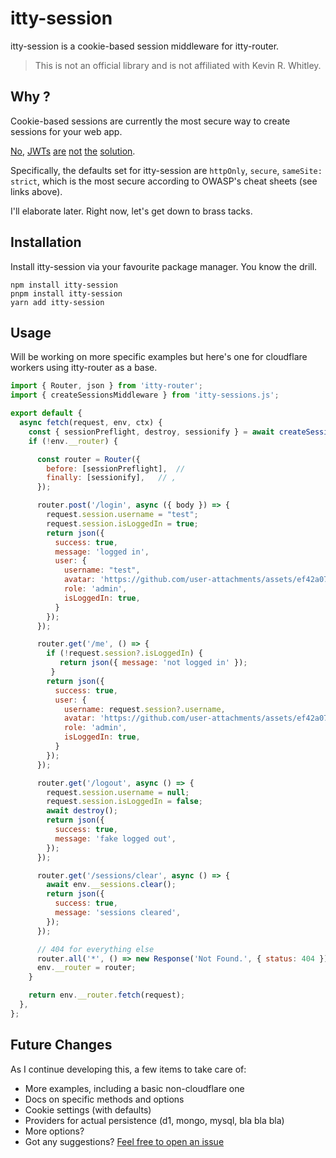 # itty-session

itty-session is a cookie-based session middleware for itty-router.

> This is not an official library and is not affiliated with Kevin R. Whitley.

## Why ?

Cookie-based sessions are currently the most secure way to create sessions for your web app. 

[No](https://evertpot.com/jwt-is-a-bad-default),
[JWTs](https://redis.com/blog/json-web-tokens-jwt-are-dangerous-for-user-sessions)
[are](https://gist.github.com/samsch/a5c99b9faaac9f131967e8a6d61682b0)
[not](https://cheatsheetseries.owasp.org/cheatsheets/Authentication_Cheat_Sheet.html)
[the](https://cheatsheetseries.owasp.org/cheatsheets/Session_Management_Cheat_Sheet.html)
[solution](https://cheatsheetseries.owasp.org/cheatsheets/JSON_Web_Token_for_Java_Cheat_Sheet.html).

Specifically, the defaults set for itty-session are `httpOnly`, `secure`, `sameSite: strict`, which is the most secure according to OWASP's cheat sheets (see links above).

I'll elaborate later. Right now, let's get down to brass tacks.

## Installation

Install itty-session via your favourite package manager. You know the drill. 

```shell
npm install itty-session
pnpm install itty-session
yarn add itty-session
```

## Usage

Will be working on more specific examples but here's one for cloudflare workers using itty-router as a base.

```js
import { Router, json } from 'itty-router';
import { createSessionsMiddleware } from 'itty-sessions.js';

export default {
  async fetch(request, env, ctx) {
    const { sessionPreflight, destroy, sessionify } = await createSessionsMiddleware(env, env.DB);
    if (!env.__router) {

      const router = Router({
        before: [sessionPreflight],  // 
        finally: [sessionify],   // , 
      });

      router.post('/login', async ({ body }) => {
        request.session.username = "test";
        request.session.isLoggedIn = true;
        return json({
          success: true,
          message: 'logged in',
          user: {
            username: "test",
            avatar: 'https://github.com/user-attachments/assets/ef42a076-4539-4391-b6e8-f15a95c639f2',
            role: 'admin',
            isLoggedIn: true,
          }
        });
      });

      router.get('/me', () => {
        if (!request.session?.isLoggedIn) {
           return json({ message: 'not logged in' });
         }
        return json({
          success: true,
          user: {
            username: request.session?.username,
            avatar: 'https://github.com/user-attachments/assets/ef42a076-4539-4391-b6e8-f15a95c639f2',
            role: 'admin',
            isLoggedIn: true,
          }
        });
      });

      router.get('/logout', async () => {
        request.session.username = null;
        request.session.isLoggedIn = false;
        await destroy();
        return json({
          success: true,
          message: 'fake logged out',
        });
      });

      router.get('/sessions/clear', async () => {
        await env.__sessions.clear();
        return json({
          success: true,
          message: 'sessions cleared',
        });
      });

      // 404 for everything else
      router.all('*', () => new Response('Not Found.', { status: 404 }));
      env.__router = router;
    }

    return env.__router.fetch(request);
  },
};
```

## Future Changes

As I continue developing this, a few items to take care of:

- More examples, including a basic non-cloudflare one
- Docs on specific methods and options
- Cookie settings (with defaults)
- Providers for actual persistence (d1, mongo, mysql, bla bla bla)
- More options?
- Got any suggestions? [Feel free to open an issue](https://github.com/eslachance/itty-session/issues)

